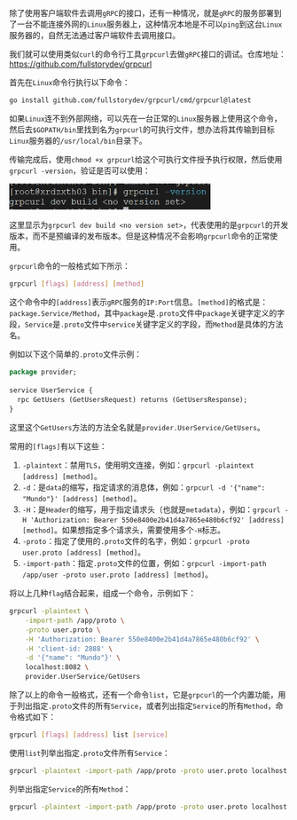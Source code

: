 除了使用客户端软件去调用`gRPC`的接口，还有一种情况，就是`gRPC`的服务部署到了一台不能连接外网的`Linux`服务器上，这种情况本地是不可以`ping`到这台`Linux`服务器的，自然无法通过客户端软件去调用接口。

我们就可以使用类似`curl`的命令行工具`grpcurl`去做`gRPC`接口的调试。仓库地址：https://github.com/fullstorydev/grpcurl

首先在`Linux`命令行执行以下命令：

```sh
go install github.com/fullstorydev/grpcurl/cmd/grpcurl@latest
```

如果`Linux`连不到外部网络，可以先在一台正常的`Linux`服务器上使用这个命令，然后去`$GOPATH/bin`里找到名为`grpcurl`的可执行文件，想办法将其传输到目标`Linux`服务器的`/usr/local/bin`目录下。

传输完成后，使用`chmod +x grpcurl`给这个可执行文件授予执行权限，然后使用`grpcurl -version`，验证是否可以使用：

<img src="image/image-20240520150335645.png" alt="image-20240520150335645" style="zoom:67%;" />

这里显示为`grpcurl dev build <no version set>`，代表使用的是`grpcurl`的开发版本，而不是预编译的发布版本。但是这种情况不会影响`grpcurl`命令的正常使用。

`grpcurl`命令的一般格式如下所示：

```sh
grpcurl [flags] [address] [method]
```

这个命令中的`[address]`表示`gRPC`服务的`IP:Port`信息。`[method]`的格式是：`package.Service/Method`，其中`package`是`.proto`文件中`package`关键字定义的字段，`Service`是`.proto`文件中`service`关键字定义的字段，而`Method`是具体的方法名。

例如以下这个简单的`.proto`文件示例：

```protobuf
package provider;

service UserService {
  rpc GetUsers (GetUsersRequest) returns (GetUsersResponse);
}
```

这里这个`GetUsers`方法的方法全名就是`provider.UserService/GetUsers`。

常用的`[flags]`有以下这些：

1. `-plaintext`：禁用`TLS`，使用明文连接，例如：`grpcurl -plaintext [address] [method]`。
2. `-d`：是`data`的缩写，指定请求的消息体，例如：`grpcurl -d '{"name": "Mundo"}' [address] [method]`。
3. `-H`：是`Header`的缩写，用于指定请求头（也就是`metadata`），例如：`grpcurl -H 'Authorization: Bearer 550e8400e2b41d4a7865e480b6cf92' [address] [method]`。如果想指定多个请求头，需要使用多个`-H`标志。
4. `-proto`：指定了使用的`.proto`文件的名字，例如：`grpcurl -proto user.proto [address] [method]`。
5. `-import-path`：指定`.proto`文件的位置，例如：`grpcurl -import-path /app/user -proto user.proto [address] [method]`。

将以上几种`flag`结合起来，组成一个命令，示例如下：

```sh
grpcurl -plaintext \
    -import-path /app/proto \
    -proto user.proto \
    -H 'Authorization: Bearer 550e8400e2b41d4a7865e480b6cf92' \
    -H 'client-id: 2888' \
    -d '{"name": "Mundo"}' \
    localhost:8082 \
    provider.UserService/GetUsers
```

除了以上的命令一般格式，还有一个命令`list`，它是`grpcurl`的一个内置功能，用于列出指定`.proto`文件的所有`Service`，或者列出指定`Service`的所有`Method`，命令格式如下：

```sh
grpcurl [flags] [address] list [service]
```

使用`list`列举出指定`.proto`文件所有`Service`：

```sh
grpcurl -plaintext -import-path /app/proto -proto user.proto localhost:8082 list
```

列举出指定`Service`的所有`Method`：

```sh
grpcurl -plaintext -import-path /app/proto -proto user.proto localhost:8082 list provider.UserService
```

